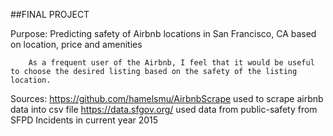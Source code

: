 ##FINAL PROJECT

Purpose: Predicting safety of Airbnb locations in San Francisco, CA based on location, price and amenities

		As a frequent user of the Airbnb, I feel that it would be useful to choose the desired listing based on the safety of the listing location. 
	

Sources: https://github.com/hamelsmu/AirbnbScrape used to scrape airbnb data into csv file
		 https://data.sfgov.org/ used data from public-safety from SFPD Incidents in current year 2015

